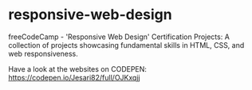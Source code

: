 # responsive-web-design
freeCodeCamp - 'Responsive Web Design' Certification Projects: A collection of projects showcasing fundamental skills in HTML, CSS, and web responsiveness.

Have a look at the websites on CODEPEN: https://codepen.io/Jesari82/full/OJKxqjj